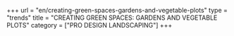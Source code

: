 
+++
url = "en/creating-green-spaces-gardens-and-vegetable-plots"
type = "trends"
title = "CREATING GREEN SPACES: GARDENS AND VEGETABLE PLOTS"
category = ["PRO DESIGN LANDSCAPING"]
+++